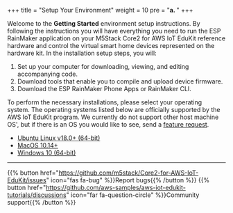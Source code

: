 +++
title = "Setup Your Environment"
weight = 10
pre = "<b>a. </b>"
+++

Welcome to the **Getting Started** environment setup instructions. By following the instructions you will have everything you need to run the ESP RainMaker application on your M5Stack Core2 for AWS IoT EduKit reference hardware and control the virtual smart home devices represented on the hardware kit. In the installation setup steps, you will:
1) Set up your computer for downloading, viewing, and editing accompanying code.
2) Download tools that enable you to compile and upload device firmware.
3) Download the ESP RainMaker Phone Apps or RainMaker CLI.

To perform the necessary installations, please select your operating system. The operating systems listed below are officially supported by the AWS IoT EduKit program. We currently do not support other host machine OS', but if there is an OS you would like to see, send a [feature request](https://github.com/aws-samples/aws-iot-edukit-tutorials/issues/new?assignees=rashedtalukder&labels=feature+request&template=feature_request.md&title=%5BFEATURE%5D).

- [Ubuntu Linux v18.0+ (64-bit)](prerequisites/linux.html)
- [MacOS 10.14+](prerequisites/macos.html)
- [Windows 10 (64-bit)](prerequisites/windows.html)

---
{{% button href="https://github.com/m5stack/Core2-for-AWS-IoT-EduKit/issues" icon="fas fa-bug" %}}Report bugs{{% /button %}} {{% button href="https://github.com/aws-samples/aws-iot-edukit-tutorials/discussions" icon="far fa-question-circle" %}}Community support{{% /button %}}